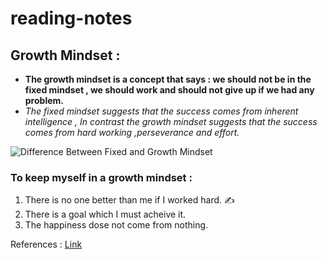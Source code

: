 # reading-notes


## Growth Mindset :
+ **The growth mindset is  a concept that says : we should not be in the fixed mindset , we should work and should not give up if we had any problem.**
+ *The fixed mindset suggests that the success comes from inherent intelligence , In contrast the growth mindset suggests that the success comes from hard working ,perseverance and effort.*

![Difference Between Fixed and Growth Mindset](https://i2.wp.com/atlassianblog.wpengine.com/wp-content/uploads/NewGrowthMindset2.png?resize=768%2C960&ssl=1)
### To keep myself in a growth mindset :
1. There is no one better than me if I worked hard. :writing_hand:
2. There is a goal which I must acheive it.
3. The happiness dose not come from nothing.

References : [Link](https://www.atlassian.com/blog/inside-atlassian/growth-mindset)
